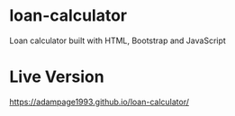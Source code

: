 # loan-calculator
Loan calculator built with HTML, Bootstrap and JavaScript
# Live Version
https://adampage1993.github.io/loan-calculator/
